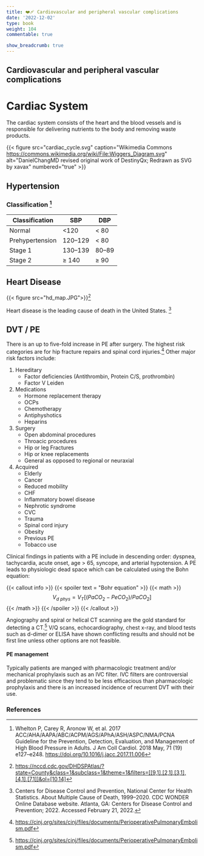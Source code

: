 ```yaml
---
title: ❤️‍🩹 Cardiovascular and peripheral vascular complications
date: '2022-12-02'
type: book
weight: 104
commentable: true

show_breadcrumb: true
---
```



## Cardiovascular and peripheral vascular complications

# Cardiac System

The cardiac system consists of the heart and the blood vessels and is responsible for delivering nutrients to the body and removing waste products.

{{< figure src="cardiac_cycle.svg" caption="Wikimedia Commons https://commons.wikimedia.org/wiki/File:Wiggers_Diagram.svg" alt="DanielChangMD revised original work of DestinyQx; Redrawn as SVG by xavax" numbered="true" >}}

## Hypertension

### Classification [^16]
|Classification	     | SBP	   | DBP     |
| ------------       | ------  | ------  |
| Normal	         | <120	   | < 80    |
| Prehypertension	 | 120–129 | < 80    |
| Stage 1     	     | 130–139 | 80–89   |
| Stage 2	         | ≥ 140   | ≥ 90    |


## Heart Disease

{{< figure src="hd_map.JPG">}}[^14]

Heart disease is the leading cause of death in the United States. [^15]


## DVT / PE

There is an up to five-fold increase in PE after surgery.  The highest risk categories are for hip fracture repairs and spinal cord injuries.[^17]  Other major risk factors include:
1.  Hereditary
    - Factor deficiencies (Antithrombin, Protein C/S, prothrombin)
    - Factor V Leiden
2.  Medications
    - Hormone replacement therapy
    - OCPs
    - Chemotherapy
    - Antiphyshotics
    - Heparins
3.  Surgery
    - Open abdominal procedures
    - Throacic procedures
    - Hip or leg Fractures
    - Hip or knee replacements
    - General as opposed to regional or neuraxial
4.  Acquired
    - Elderly
    - Cancer
    - Reduced mobility
    - CHF
    - Inflammatory bowel disease
    - Nephrotic syndrome
    - CVC
    - Trauma
    - Spinal cord injury
    - Obesity
    - Previous PE
    - Tobacco use

Clinical findings in patients with a PE include in descending order: dyspnea, tachycardia, acute onset, age > 65, syncope, and arterial hypotension.  A PE leads to physiologic dead space which can be calculated using the Bohn equation:

{{< callout info >}}
{{< spoiler text = "Bohr equation" >}}
{{< math >}}
$$
V_{d\ phys} = V_T[(PaCO_2 - PeCO_2)/PaCO_2]
$$
{{< /math >}}
{{< /spoiler >}}
{{< /callout >}}

Angiography and spiral or helical CT scanning are the gold standard for detecting a CT.[^17]  V/Q scans, echocardiography, chest x-ray, and blood tests such as d-dimer or ELISA have shown conflicting results and should not be first line unless other options are not feasible.

#### PE management

Typically patients are manged with pharmacologic treatment and/or mechanical prophylaxis such as an IVC filter.  IVC filters are controversial and problematic since they tend to be less efficacious than pharmacologic prophylaxis and there is an increased incidence of recurrent DVT with their use. 




### References

[^1]: <span style="color:blue">Barash PG, Cullen BF, Stoelting RK, Cahalan MK, Stock MC, Ortega R, Sharar SR, Holt NF, eds. Clinical Anesthesia. 8th edition. Wolters Kluwer; 2017.</span>
[^2]: <span style="color:purple">Chestnut DH, Wong CA, Tsen LC, Ngan Kee WD, Beilin Y, Mhyre JM, Bateman BT, eds. 6th edition. Elsevier; 2020.</span>
[^3]: <span style="color:pink">Coté CJ, Lerman J, Anderson BJ. Coté and Lerman's A Practice of Anesthesia for Infants and Children. 6th edition. Elsevier; 2018.</span>
[^4]: <span style="color:brown">Ehrenwerth J, Eisenkraft J, Berry J, eds. Anesthesia Equipment: Principles and Applications. 3rd edition. Elsevier; 2020.</span>
[^5]: <span style="color:green">Farag E, Mounir-Soliman L, Brown DL. Brown's Atlas of Regional Anesthesia. 6th edition. Elsevier; 2020.</span>
[^6]: <span style="color:red">Flood P, Rathmell JP, Urman RD, eds. Stoelting's Pharmacology & Physiology in Anesthetic Practice. 6th edition. Wolters Kluwer; 2021.</span>
[^7]: <span style="color:yellow">Foster SD, Callahan MF, eds. A Professional Study and Resource Guide for the CRNA. 2nd edition. American Association of Nurse Anesthetists; 2011.</span>
[^8]: <span style="color:orange">Gropper MA, Cohen NH, Eriksson LI, Fleisher LA, Leslie K, Wiener-Kronish JP, eds. Miller's Anesthesia (Vols. 1-2). 9th edition. Elsevier; 2019.</span>
[^9]: <span style="color:indigo">Rosenblatt WH, Popescu WM. Master Techniques in Upper and Lower Airway Management. Wolters Kluwer (LWW); 2015.</span>
[^10]: <span style="color:teal">Hall JE, Hall ME. Guyton and Hall Textbook of Medical Physiology. 14th edition. Elsevier; 2020.</span>
[^11]: <span style="color:maroon">Hines RL, Jones SB, eds. Stoelting's Anesthesia and Co-existing Disease. 8th edition. Elsevier; 2021.</span>
[^12]: <span style="color:aquamarine">Jaffe RA, Schmiesing CA, Golianu B. Anesthesiologist's Manual of Surgical Procedures. 6th ed. Wolters Kluwer; 2020.</span>
[^13]: <span style="color:darkgreen">Nagelhout JJ, Elisha S, Heiner JS, eds. Nurse Anesthesia. 7th edition. Elsevier; 2020.</span>
[^14]: https://nccd.cdc.gov/DHDSPAtlas/?state=County&class=1&subclass=1&theme=1&filters=[[9,1],[2,1],[3,1],[4,1],[7,1]]&ol=[10,14]
[^15]: Centers for Disease Control and Prevention, National Center for Health Statistics. About Multiple Cause of Death, 1999–2020. CDC WONDER Online Database website. Atlanta, GA: Centers for Disease Control and Prevention; 2022. Accessed February 21, 2022.
[^16]: Whelton P, Carey R, Aronow W, et al. 2017 ACC/AHA/AAPA/ABC/ACPM/AGS/APhA/ASH/ASPC/NMA/PCNA Guideline for the Prevention, Detection, Evaluation, and Management of High Blood Pressure in Adults. J Am Coll Cardiol. 2018 May, 71 (19) e127–e248. https://doi.org/10.1016/j.jacc.2017.11.006
[^17]: https://cinj.org/sites/cinj/files/documents/PerioperativePulmonaryEmbolism.pdf